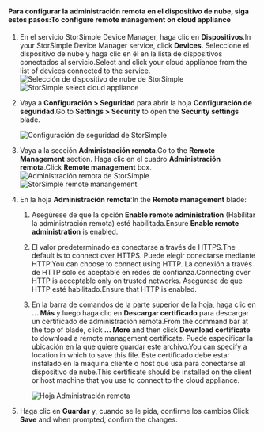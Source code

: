 
#### <a name="to-configure-remote-management-on-cloud-appliance"></a><span data-ttu-id="72449-101">Para configurar la administración remota en el dispositivo de nube, siga estos pasos:</span><span class="sxs-lookup"><span data-stu-id="72449-101">To configure remote management on cloud appliance</span></span>

1. <span data-ttu-id="72449-102">En el servicio StorSimple Device Manager, haga clic en **Dispositivos**.</span><span class="sxs-lookup"><span data-stu-id="72449-102">In your StorSimple Device Manager service, click **Devices**.</span></span> <span data-ttu-id="72449-103">Seleccione el dispositivo de nube y haga clic en él en la lista de dispositivos conectados al servicio.</span><span class="sxs-lookup"><span data-stu-id="72449-103">Select and click your cloud appliance from the list of devices connected to the service.</span></span>
    <span data-ttu-id="72449-104">![Selección de dispositivo de nube de StorSimple](./media/storsimple-8000-configure-remote-management-http-device/sca-remote-manage1.png)</span><span class="sxs-lookup"><span data-stu-id="72449-104">![StorSimple select cloud appliance](./media/storsimple-8000-configure-remote-management-http-device/sca-remote-manage1.png)</span></span>

2. <span data-ttu-id="72449-105">Vaya a **Configuración > Seguridad** para abrir la hoja **Configuración de seguridad**.</span><span class="sxs-lookup"><span data-stu-id="72449-105">Go to **Settings > Security** to open the **Security settings** blade.</span></span>

     ![Configuración de seguridad de StorSimple](./media/storsimple-8000-configure-remote-management-http-device/sca-remote-manage2.png)

3. <span data-ttu-id="72449-107">Vaya a la sección **Administración remota**.</span><span class="sxs-lookup"><span data-stu-id="72449-107">Go to the **Remote Management** section.</span></span> <span data-ttu-id="72449-108">Haga clic en el cuadro **Administración remota**.</span><span class="sxs-lookup"><span data-stu-id="72449-108">Click **Remote management** box.</span></span>
     <span data-ttu-id="72449-109">![Administración remota de StorSimple](./media/storsimple-8000-configure-remote-management-http-device/sca-remote-manage3.png)</span><span class="sxs-lookup"><span data-stu-id="72449-109">![StorSimple remote manangement](./media/storsimple-8000-configure-remote-management-http-device/sca-remote-manage3.png)</span></span>

4. <span data-ttu-id="72449-110">En la hoja **Administración remota**:</span><span class="sxs-lookup"><span data-stu-id="72449-110">In the **Remote management** blade:</span></span>

    1. <span data-ttu-id="72449-111">Asegúrese de que la opción **Enable remote administration** (Habilitar la administración remota) esté habilitada.</span><span class="sxs-lookup"><span data-stu-id="72449-111">Ensure **Enable remote administration** is enabled.</span></span>
    2. <span data-ttu-id="72449-112">El valor predeterminado es conectarse a través de HTTPS.</span><span class="sxs-lookup"><span data-stu-id="72449-112">The default is to connect over HTTPS.</span></span> <span data-ttu-id="72449-113">Puede elegir conectarse mediante HTTP.</span><span class="sxs-lookup"><span data-stu-id="72449-113">You can choose to connect using HTTP.</span></span> <span data-ttu-id="72449-114">La conexión a través de HTTP solo es aceptable en redes de confianza.</span><span class="sxs-lookup"><span data-stu-id="72449-114">Connecting over HTTP is acceptable only on trusted networks.</span></span> <span data-ttu-id="72449-115">Asegúrese de que HTTP esté habilitado.</span><span class="sxs-lookup"><span data-stu-id="72449-115">Ensure that HTTP is enabled.</span></span>
    3. <span data-ttu-id="72449-116">En la barra de comandos de la parte superior de la hoja, haga clic en **... Más** y luego haga clic en **Descargar certificado** para descargar un certificado de administración remota.</span><span class="sxs-lookup"><span data-stu-id="72449-116">From the command bar at the top of blade, click **... More** and then click **Download certificate** to download a remote management certificate.</span></span> <span data-ttu-id="72449-117">Puede especificar la ubicación en la que quiere guardar este archivo.</span><span class="sxs-lookup"><span data-stu-id="72449-117">You can specify a location in which to save this file.</span></span> <span data-ttu-id="72449-118">Este certificado debe estar instalado en la máquina cliente o host que usa para conectarse al dispositivo de nube.</span><span class="sxs-lookup"><span data-stu-id="72449-118">This certificate should be installed on the client or host machine that you use to connect to the cloud appliance.</span></span>

        ![Hoja Administración remota](./media/storsimple-8000-configure-remote-management-http-device/sca-remote-manage4.png)
5. <span data-ttu-id="72449-120">Haga clic en **Guardar** y, cuando se le pida, confirme los cambios.</span><span class="sxs-lookup"><span data-stu-id="72449-120">Click **Save** and when prompted, confirm the changes.</span></span>